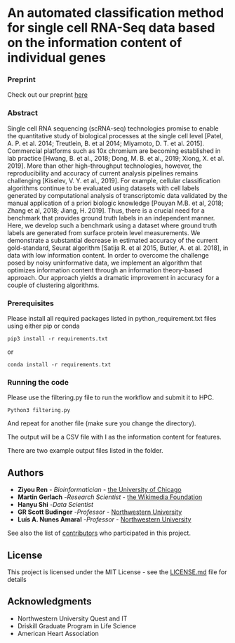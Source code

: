 # An automated classification method for single cell RNA-Seq data based on the information content of individual genes
### Preprint
Check out our preprint [here](https://www.biorxiv.org/content/biorxiv/early/2020/11/09/2020.11.02.365510.full.pdf)

### Abstract

Single cell RNA sequencing (scRNA-seq) technologies promise to enable the quantitative study of biological processes at the single cell level [Patel, A. P. et al. 2014; Treutlein, B. et al 2014; Miyamoto, D. T. et al. 2015]. Commercial platforms such as 10x chromium are becoming established in lab practice [Hwang, B. et al., 2018; Dong, M. B. et al., 2019; Xiong, X. et al. 2019]. More than other high-throughput technologies, however, the reproducibility and accuracy of current analysis pipelines remains challenging [Kiselev, V. Y. et al., 2019]. For example, cellular classification algorithms continue to be evaluated using datasets with cell labels generated by computational analysis of transcriptomic data validated by the manual application of a priori biologic knowledge [Pouyan M.B. et al, 2018; Zhang et al, 2018; Jiang, H. 2019]. Thus, there is a crucial need for a benchmark that provides ground truth labels in an independent manner. Here, we develop such a benchmark using a dataset where ground truth labels are generated from surface protein level measurements. We demonstrate a substantial decrease in estimated accuracy of the current gold-standard, Seurat algorithm [Satija R. et al 2015, Butler, A. et al. 2018], in data with low information content. In order to overcome the challenge posed by noisy uninformative data, we implement an algorithm that optimizes information content through an information theory-based approach. Our approach yields a dramatic improvement in accuracy for a couple of clustering algorithms.

### Prerequisites

Please install all required packages listed in python_requirement.txt files using either pip or conda

```
pip3 install -r requirements.txt
```
or

```
conda install -r requirements.txt
```

### Running the code

Please use the filtering.py file to run the workflow and submit it to HPC.

```
Python3 filtering.py
```

And repeat for another file (make sure you change the directory).

The output will be a CSV file with I as the information content for features.

There are two example output files listed in the folder.

## Authors 
* **Ziyou Ren** - *Bioinformatician* - [the University of Chicago](https://poiuy68.github.io/)
* **Martin Gerlach** -*Research Scientist* - [the Wikimedia Foundation](https://martingerlach.github.io/about/)
* **Hanyu Shi** -*Data Scientist*
* **GR Scott Budinger** -*Professor* - [Northwestern University](https://www.feinberg.northwestern.edu/faculty-profiles/az/profile.html?xid=10309)
* **Luís A. Nunes Amaral** -*Professor* - [Northwestern University](https://amaral.northwestern.edu/)

See also the list of [contributors](https://github.com/poiuy68/TM_filtering_paper/commits) who participated in this project.

## License

This project is licensed under the MIT License - see the [LICENSE.md](LICENSE.md) file for details

## Acknowledgments

* Northwestern University Quest and IT
* Driskill Graduate Program in Life Science
* American Heart Association

